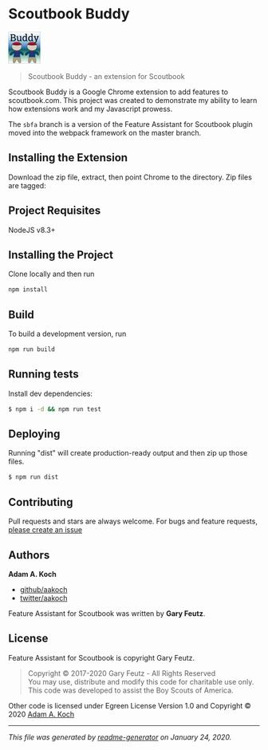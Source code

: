 # Scoutbook Buddy

[![Scoutbook Buddy](https://github.com/aakoch/scoutbook-buddy/blob/master/src/icons/icon_64.png?raw=true)](https://github.com/aakoch/scoutbook-buddy) 
> Scoutbook Buddy - an extension for Scoutbook

Scoutbook Buddy is a Google Chrome extension to add features to scoutbook.com. 
This project was created to demonstrate my ability to learn how extensions work and my Javascript prowess.

The `sbfa` branch is a version of the Feature Assistant for Scoutbook plugin moved into the webpack framework on the master branch.

## Installing the Extension

Download the zip file, extract, then point Chrome to the directory. Zip files are tagged: 

## Project Requisites
NodeJS v8.3+

## Installing the Project

Clone locally and then run
```sh
npm install
```

## Build

To build a development version, run 

```sh
npm run build
```

## Running tests

Install dev dependencies:

```sh
$ npm i -d && npm run test
```

## Deploying

Running "dist" will create production-ready output and then zip up those files.

```sh
$ npm run dist
```

## Contributing

Pull requests and stars are always welcome. For bugs and feature requests, [please create an issue](https://github.com/aakoch/scoutbook-buddy/issues)

## Authors

**Adam A. Koch**

* [github/aakoch](https://github.com/aakoch)
* [twitter/aakoch](http://twitter.com/aakoch)

Feature Assistant for Scoutbook was written by **Gary Feutz**.


## License

Feature Assistant for Scoutbook is copyright Gary Feutz.

> Copyright © 2017-2020 Gary Feutz - All Rights Reserved \
> You may use, distribute and modify this code for charitable use only.\
This code was developed to assist the Boy Scouts of America.


Other code is licensed under Egreen License Version 1.0 and Copyright © 2020 [Adam A. Koch](aakoch)

***

_This file was generated by [readme-generator](https://github.com/jonschlinkert/readme-generator) on January 24, 2020._
